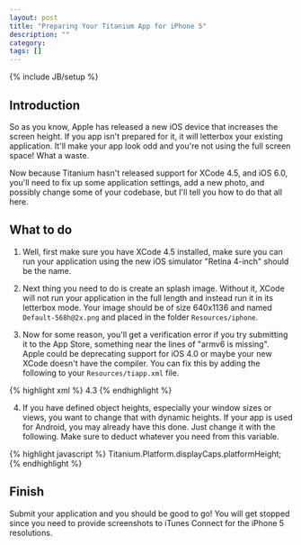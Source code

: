 ```yaml
---
layout: post
title: "Preparing Your Titanium App for iPhone 5"
description: ""
category: 
tags: []
---
```

{% include JB/setup %}

## Introduction

So as you know, Apple has released a new iOS device that increases the screen height. If you app isn't prepared for it, it will letterbox your existing application. It'll make your app look odd and you're not using the full screen space! What a waste.

Now because Titanium hasn't released support for XCode 4.5, and iOS 6.0, you'll need to fix up some application settings, add a new photo, and possibly change some of your codebase, but I'll tell you how to do that all here.

## What to do

1. Well, first make sure you have XCode 4.5 installed, make sure you can run your application using the new iOS simulator "Retina 4-inch" should be the name.

2. Next thing you need to do is create an splash image. Without it, XCode will not run your application in the full length and instead run it in its letterbox mode. Your image should be of size 640x1136 and named `Default-568h@2x.png` and placed in the folder `Resources/iphone`.

3. Now for some reason, you'll get a verification error if you try submitting it to the App Store, something near the lines of "armv6 is missing". Apple could be deprecating support for iOS 4.0 or maybe your new XCode doesn't have the compiler. You can fix this by adding the following to your `Resources/tiapp.xml` file.

{% highlight xml %}
<ios>
   <min-ios-ver>4.3</min-ios-ver>
</ios>
{% endhighlight %}

4. If you have defined object heights, especially your window sizes or views, you want to change that with dynamic heights. If your app is used for Android, you may already have this done. Just change it with the following. Make sure to deduct whatever you need from this variable.

{% highlight javascript %}
Titanium.Platform.displayCaps.platformHeight;
{% endhighlight %}

## Finish

Submit your application and you should be good to go! You will get stopped since you need to provide screenshots to iTunes Connect for the iPhone 5 resolutions.
